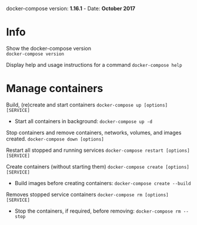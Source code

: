  docker-compose version: __1.16.1__ - Date: __October 2017__
 
# Info

Show the docker-compose version  
`docker-compose version`

Display help and usage instructions for a command
`docker-compose help`

# Manage containers

Build, (re)create and start containers
`docker-compose up [options] [SERVICE]`

  * Start all containers in background: `docker-compose up -d`

Stop containers and remove containers, networks, volumes, and images created.
`docker-compose down [options]`

Restart all stopped and running services
`docker-compose restart [options] [SERVICE]`

Create containers (without starting them)
`docker-compose create [options] [SERVICE]`

  * Build images before creating containers: `docker-compose create --build`

Removes stopped service containers
`docker-compose rm [options] [SERVICE]`

  * Stop the containers, if required, before removing: `docker-compose rm --stop`